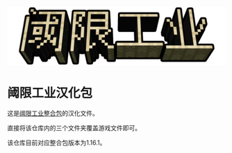![logo](logo.png)
# 阈限工业汉化包
这是[阈限工业整合包](https://www.curseforge.com/minecraft/modpacks/liminal-industries)的汉化文件。

直接将该仓库内的三个文件夹覆盖游戏文件即可。

该仓库目前对应整合包版本为1.16.1。